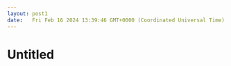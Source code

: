 ```yaml
---
layout: post1
date:   Fri Feb 16 2024 13:39:46 GMT+0000 (Coordinated Universal Time)
---
```

# Untitled